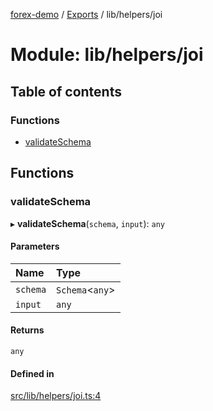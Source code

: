 [forex-demo](../README.md) / [Exports](../modules.md) / lib/helpers/joi

# Module: lib/helpers/joi

## Table of contents

### Functions

- [validateSchema](lib_helpers_joi.md#validateschema)

## Functions

### validateSchema

▸ **validateSchema**(`schema`, `input`): `any`

#### Parameters

| Name     | Type             |
| :------- | :--------------- |
| `schema` | `Schema`<`any`\> |
| `input`  | `any`            |

#### Returns

`any`

#### Defined in

[src/lib/helpers/joi.ts:4](https://github.com/suphero/forex-demo/blob/14e963f/src/lib/helpers/joi.ts#L4)
